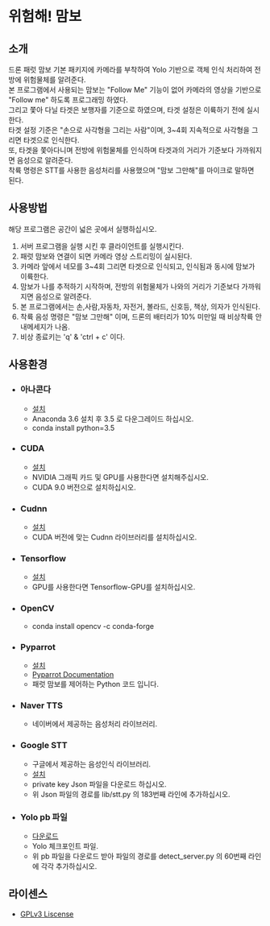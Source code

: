# 위험해! 맘보 
## 소개
  드론 패럿 맘보 기본 패키지에 카메라를 부착하여 Yolo 기반으로 객체 인식 처리하여 전방에 위험물체를 알려준다. <br>
  본 프로그램에서 사용되는 맘보는 "Follow Me" 기능이 없어 카메라의 영상을 기반으로 "Follow me" 하도록 프로그래밍 하였다.<br>
  그리고 쫓아 다닐 타겟은 보행자를 기준으로 하였으며, 타겟 설정은 이륙하기 전에 실시한다.<br>
  타겟 설정 기준은 "손으로 사각형을 그리는 사람"이며, 3~4회 지속적으로 사각형을 그리면 타겟으로 인식한다.<br>
  또, 타겟을 쫓아다니며 전방에 위험물체를 인식하며 타겟과의 거리가 기준보다 가까워지면 음성으로 알려준다.<br>
  착륙 명령은 STT를 사용한 음성처리를 사용했으며 "맘보 그만해"를 마이크로 말하면 된다.<br>
  
## 사용방법
  해당 프로그램은 공간이 넓은 곳에서 실행하십시오.
  1. 서버 프로그램을 실행 시킨 후 클라이언트를 실행시킨다. <br>
  2. 패럿 맘보와 연결이 되면 카메라 영상 스트리밍이 실시된다. <br>
  3. 카메라 앞에서 네모를 3~4회 그리면 타겟으로 인식되고, 인식됨과 동시에 맘보가 이륙한다. <br>
  4. 맘보가 나를 추적하기 시작하며, 전방의 위험물체가 나와의 거리가 기준보다 가까워 지면 음성으로 알려준다. <br>
  5. 본 프로그램에서는 손,사람,자동차, 자전거, 볼라드, 신호등, 책상, 의자가 인식된다. <br>
  6. 착륙 음성 명령은 "맘보 그만해" 이며, 드론의 배터리가 10% 미만일 때 비상착륙 안내메세지가 나옴. <br>
  7. 비상 종료키는 'q' & 'ctrl + c' 이다. <br>
  
## 사용환경
   * ### 아나콘다
      - [설치](https://www.anaconda.com/download/)
      - Anaconda 3.6 설치 후 3.5 로 다운그레이드 하십시오.
      - conda install python=3.5
   * ### CUDA
      - [설치](https://developer.nvidia.com/cuda-90-download-archive)
      - NVIDIA 그래픽 카드 및 GPU를 사용한다면 설치해주십시오.
      - CUDA 9.0 버전으로 설치하십시오.
   * ### Cudnn
      - [설치](https://developer.nvidia.com/cudnn)
      - CUDA 버전에 맞는 Cudnn 라이브러리를 설치하십시오.
   * ### Tensorflow
      - [설치](https://www.tensorflow.org/install/?hl=ko)
      - GPU를 사용한다면 Tensorflow-GPU를 설치하십시오.
   * ### OpenCV
      - conda install opencv -c conda-forge 
   * ### Pyparrot
      - [설치](https://github.com/amymcgovern/pyparrot)
      - [Pyparrot Documentation](https://pyparrot.readthedocs.io)
      - 패럿 맘보를 제어하는 Python 코드 입니다.
   * ### Naver TTS
      - 네이버에서 제공하는 음성처리 라이브러리.
   * ### Google STT
      - 구글에서 제공하는 음성인식 라이브러리.
      - [설치](https://cloud.google.com/speech-to-text/docs/quickstart)
      - private key Json 파일을 다운로드 하십시오.
      - 위 Json 파일의 경로를 lib/stt.py 의 183번째 라인에 추가하십시오.
   * ### Yolo pb 파일
      - [다운로드](https://drive.google.com/open?id=1-wnS9bJGFwhNmluJnpWyGnCoC59xqD3M)
      - Yolo 체크포인트 파일.
      - 위 pb 파일을 다운로드 받아 파일의 경로를 detect_server.py 의 60번째 라인에 각각 추가하십시오.
      
## 라이센스
   * [GPLv3 Liscense](https://github.com/sillybear92/testmambo/blob/master/LICENSE)
   

